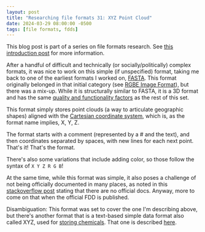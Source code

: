```yaml
---
layout: post
title: "Researching file formats 31: XYZ Point Cloud"
date: 2024-03-29 08:00:00 -0500
tags: [file formats, fdds]
---
```


This blog post is part of a series on file formats research. See [this introduction post](https://bits.ashleyblewer.com/blog/2023/08/04/researching-file-formats-library-of-congress-sustainability-of-digital-formats/) for more information.

After a handful of difficult and technically (or socially/politically) complex formats, it was nice to work on this simple (if unspecified) format, taking me back to one of the earliest formats I worked on, [FASTA](https://bits.ashleyblewer.com/blog/2023/08/11/researching-file-formats-1-fasta-database-format/). This format originally belonged in that initial category (see [RGBE Image Format](https://bits.ashleyblewer.com/blog/2023/09/08/researching-file-formats-5-radiance-rgbe-image-format/)), but there was a mix-up. While it is structurally similar to FASTA, it is a 3D format and has the same [quality and functionality factors](https://www.loc.gov/preservation/digital/formats/fdd/fdd_explanation.shtml#factors) as the rest of this set.

This format simply stores point clouds (a way to articulate geographic shapes) aligned with the [Cartesian coordinate system](https://en.wikipedia.org/wiki/Cartesian_coordinate_system), which is, as the format name implies, X, Y, Z.

The format starts with a comment (represented by a # and the text), and then coordinates separated by spaces, with new lines for each next point. That's it! That's the format.

There's also some variations that include adding color, so those follow the syntax of `X Y Z R G B`!

At the same time, while this format was simple, it also poses a challenge of not being officially documented in many places, as noted in this [stackoverflow post](https://stackoverflow.com/questions/41267210/point-cloud-xyz-format-specification) stating that there are no official docs. Anyway, more to come on that when the official FDD is published.

Disambiguation: This format was set to cover the one I'm describing above, but there's another format that is a text-based simple data format also called XYZ, used for [storing chemicals](https://en.wikipedia.org/wiki/XYZ_file_format). That one is described [here](https://www.cgl.ucsf.edu/chimera/docs/UsersGuide/xyz.html).
